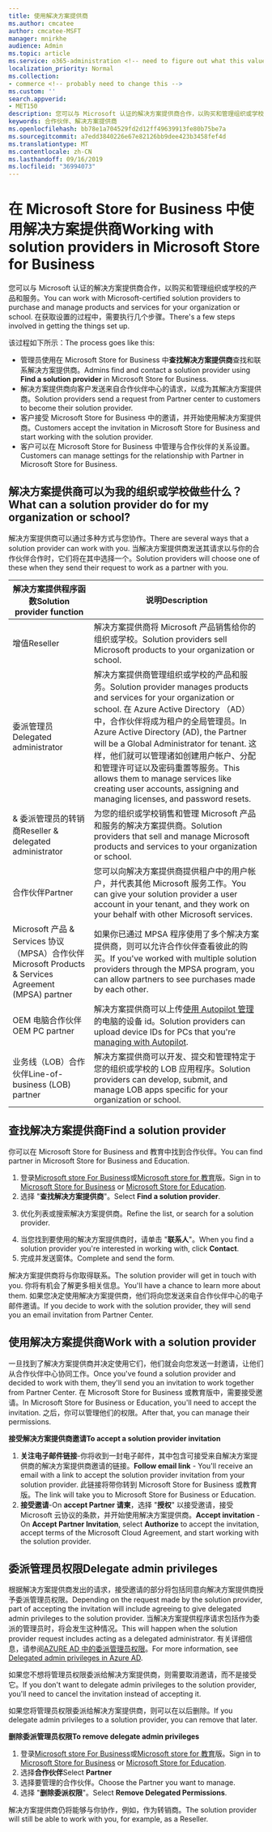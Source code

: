 ```yaml
---
title: 使用解决方案提供商
ms.author: cmcatee
author: cmcatee-MSFT
manager: mnirkhe
audience: Admin
ms.topic: article
ms.service: o365-administration <!-- need to figure out what this value should be -->
localization_priority: Normal
ms.collection:
- commerce <!-- probably need to change this -->
ms.custom: ''
search.appverid:
- MET150
description: 您可以与 Microsoft 认证的解决方案提供商合作，以购买和管理组织或学校的产品和服务。
keywords: 合作伙伴、解决方案提供商
ms.openlocfilehash: bb78e1a704529fd2d12ff49639913fe80b75be7a
ms.sourcegitcommit: a7edd3840226e67e82126bb9dee423b3458fef4d
ms.translationtype: MT
ms.contentlocale: zh-CN
ms.lasthandoff: 09/16/2019
ms.locfileid: "36994073"
---
```

# <a name="working-with-solution-providers-in-microsoft-store-for-business"></a><span data-ttu-id="e7ce4-104">在 Microsoft Store for Business 中使用解决方案提供商</span><span class="sxs-lookup"><span data-stu-id="e7ce4-104">Working with solution providers in Microsoft Store for Business</span></span>

<span data-ttu-id="e7ce4-105">您可以与 Microsoft 认证的解决方案提供商合作，以购买和管理组织或学校的产品和服务。</span><span class="sxs-lookup"><span data-stu-id="e7ce4-105">You can work with Microsoft-certified solution providers to purchase and manage products and services for your organization or school.</span></span> <span data-ttu-id="e7ce4-106">在获取设置的过程中，需要执行几个步骤。</span><span class="sxs-lookup"><span data-stu-id="e7ce4-106">There's a few steps involved in getting the things set up.</span></span> 

<span data-ttu-id="e7ce4-107">该过程如下所示：</span><span class="sxs-lookup"><span data-stu-id="e7ce4-107">The process goes like this:</span></span>
- <span data-ttu-id="e7ce4-108">管理员使用在 Microsoft Store for Business 中**查找解决方案提供商**查找和联系解决方案提供商。</span><span class="sxs-lookup"><span data-stu-id="e7ce4-108">Admins find and contact a solution provider using **Find a solution provider** in Microsoft Store for Business.</span></span> 
- <span data-ttu-id="e7ce4-109">解决方案提供商向客户发送来自合作伙伴中心的请求，以成为其解决方案提供商。</span><span class="sxs-lookup"><span data-stu-id="e7ce4-109">Solution providers send a request from Partner center to customers to become their solution provider.</span></span>
- <span data-ttu-id="e7ce4-110">客户接受 Microsoft Store for Business 中的邀请，并开始使用解决方案提供商。</span><span class="sxs-lookup"><span data-stu-id="e7ce4-110">Customers accept the invitation in Microsoft Store for Business and start working with the solution provider.</span></span>
- <span data-ttu-id="e7ce4-111">客户可以在 Microsoft Store for Business 中管理与合作伙伴的关系设置。</span><span class="sxs-lookup"><span data-stu-id="e7ce4-111">Customers can manage settings for the relationship with Partner in Microsoft Store for Business.</span></span> 

## <a name="what-can-a-solution-provider-do-for-my-organization-or-school"></a><span data-ttu-id="e7ce4-112">解决方案提供商可以为我的组织或学校做些什么？</span><span class="sxs-lookup"><span data-stu-id="e7ce4-112">What can a solution provider do for my organization or school?</span></span>

<span data-ttu-id="e7ce4-113">解决方案提供商可以通过多种方式与您协作。</span><span class="sxs-lookup"><span data-stu-id="e7ce4-113">There are several ways that a solution provider can work with you.</span></span> <span data-ttu-id="e7ce4-114">当解决方案提供商发送其请求以与你的合作伙伴合作时，它们将在其中选择一个。</span><span class="sxs-lookup"><span data-stu-id="e7ce4-114">Solution providers will choose one of these when they send their request to work as a partner with you.</span></span>

| <span data-ttu-id="e7ce4-115">解决方案提供程序函数</span><span class="sxs-lookup"><span data-stu-id="e7ce4-115">Solution provider function</span></span> | <span data-ttu-id="e7ce4-116">说明</span><span class="sxs-lookup"><span data-stu-id="e7ce4-116">Description</span></span> | 
| ------ | ------------------- | 
| <span data-ttu-id="e7ce4-117">增值</span><span class="sxs-lookup"><span data-stu-id="e7ce4-117">Reseller</span></span> | <span data-ttu-id="e7ce4-118">解决方案提供商将 Microsoft 产品销售给你的组织或学校。</span><span class="sxs-lookup"><span data-stu-id="e7ce4-118">Solution providers sell Microsoft products to your organization or school.</span></span> |
| <span data-ttu-id="e7ce4-119">委派管理员</span><span class="sxs-lookup"><span data-stu-id="e7ce4-119">Delegated administrator</span></span> | <span data-ttu-id="e7ce4-120">解决方案提供商管理组织或学校的产品和服务。</span><span class="sxs-lookup"><span data-stu-id="e7ce4-120">Solution provider manages products and services for your organization or school.</span></span> <span data-ttu-id="e7ce4-121">在 Azure Active Directory （AD）中，合作伙伴将成为租户的全局管理员。</span><span class="sxs-lookup"><span data-stu-id="e7ce4-121">In Azure Active Directory (AD), the Partner will be a Global Administrator for tenant.</span></span> <span data-ttu-id="e7ce4-122">这样，他们就可以管理诸如创建用户帐户、分配和管理许可证以及密码重置等服务。</span><span class="sxs-lookup"><span data-stu-id="e7ce4-122">This allows them to manage services like creating user accounts, assigning and managing licenses, and password resets.</span></span> |
| <span data-ttu-id="e7ce4-123">& 委派管理员的转销商</span><span class="sxs-lookup"><span data-stu-id="e7ce4-123">Reseller & delegated administrator</span></span> | <span data-ttu-id="e7ce4-124">为您的组织或学校销售和管理 Microsoft 产品和服务的解决方案提供商。</span><span class="sxs-lookup"><span data-stu-id="e7ce4-124">Solution providers that sell and manage Microsoft products and services to your organization or school.</span></span> |
| <span data-ttu-id="e7ce4-125">合作伙伴</span><span class="sxs-lookup"><span data-stu-id="e7ce4-125">Partner</span></span> | <span data-ttu-id="e7ce4-126">您可以向解决方案提供商提供租户中的用户帐户，并代表其他 Microsoft 服务工作。</span><span class="sxs-lookup"><span data-stu-id="e7ce4-126">You can give your solution provider a user account in your tenant, and they work on your behalf with other Microsoft services.</span></span> |
| <span data-ttu-id="e7ce4-127">Microsoft 产品 & Services 协议（MPSA）合作伙伴</span><span class="sxs-lookup"><span data-stu-id="e7ce4-127">Microsoft Products & Services Agreement (MPSA) partner</span></span> | <span data-ttu-id="e7ce4-128">如果你已通过 MPSA 程序使用了多个解决方案提供商，则可以允许合作伙伴查看彼此的购买。</span><span class="sxs-lookup"><span data-stu-id="e7ce4-128">If you've worked with multiple solution providers through the MPSA program, you can allow partners to see purchases made by each other.</span></span> |
| <span data-ttu-id="e7ce4-129">OEM 电脑合作伙伴</span><span class="sxs-lookup"><span data-stu-id="e7ce4-129">OEM PC partner</span></span> | <span data-ttu-id="e7ce4-130">解决方案提供商可以上传[使用 Autopilot 管理](https://docs.microsoft.com/microsoft-store/add-profile-to-devices)的电脑的设备 id。</span><span class="sxs-lookup"><span data-stu-id="e7ce4-130">Solution providers can upload device IDs for PCs that you're [managing with Autopilot](https://docs.microsoft.com/microsoft-store/add-profile-to-devices).</span></span>   |
| <span data-ttu-id="e7ce4-131">业务线（LOB）合作伙伴</span><span class="sxs-lookup"><span data-stu-id="e7ce4-131">Line-of-business (LOB) partner</span></span> | <span data-ttu-id="e7ce4-132">解决方案提供商可以开发、提交和管理特定于您的组织或学校的 LOB 应用程序。</span><span class="sxs-lookup"><span data-stu-id="e7ce4-132">Solution providers can develop, submit, and manage LOB apps specific for your organization or school.</span></span> |

## <a name="find-a-solution-provider"></a><span data-ttu-id="e7ce4-133">查找解决方案提供商</span><span class="sxs-lookup"><span data-stu-id="e7ce4-133">Find a solution provider</span></span>

<span data-ttu-id="e7ce4-134">你可以在 Microsoft Store for Business and 教育中找到合作伙伴。</span><span class="sxs-lookup"><span data-stu-id="e7ce4-134">You can find partner in Microsoft Store for Business and Education.</span></span> 

1. <span data-ttu-id="e7ce4-135">登录[Microsoft store For Business](https://businessstore.microsoft.com/)或[Microsoft store for 教育](https://educationstore.microsoft.com/)版。</span><span class="sxs-lookup"><span data-stu-id="e7ce4-135">Sign in to [Microsoft Store for Business](https://businessstore.microsoft.com/) or [Microsoft Store for Education](https://educationstore.microsoft.com/).</span></span>
2. <span data-ttu-id="e7ce4-136">选择 "**查找解决方案提供商**"。</span><span class="sxs-lookup"><span data-stu-id="e7ce4-136">Select **Find a solution provider**.</span></span>
<!---
    ![Image shows Find a solution provider option in Microsoft Store for Business.](images/msfb-find-partner.png)
-->
3. <span data-ttu-id="e7ce4-137">优化列表或搜索解决方案提供商。</span><span class="sxs-lookup"><span data-stu-id="e7ce4-137">Refine the list, or search for a solution provider.</span></span> 
<!---
    ![Image shows Find a solution provider option in Microsoft Store for Business.](images/msfb-provider-list.png)
-->
4. <span data-ttu-id="e7ce4-138">当您找到要使用的解决方案提供商时，请单击 "**联系人**"。</span><span class="sxs-lookup"><span data-stu-id="e7ce4-138">When you find a solution provider you're interested in working with, click **Contact**.</span></span>
5. <span data-ttu-id="e7ce4-139">完成并发送窗体。</span><span class="sxs-lookup"><span data-stu-id="e7ce4-139">Complete and send the form.</span></span>

<span data-ttu-id="e7ce4-140">解决方案提供商将与你取得联系。</span><span class="sxs-lookup"><span data-stu-id="e7ce4-140">The solution provider will get in touch with you.</span></span> <span data-ttu-id="e7ce4-141">你将有机会了解更多相关信息。</span><span class="sxs-lookup"><span data-stu-id="e7ce4-141">You'll have a chance to learn more about them.</span></span> <span data-ttu-id="e7ce4-142">如果您决定使用解决方案提供商，他们将向您发送来自合作伙伴中心的电子邮件邀请。</span><span class="sxs-lookup"><span data-stu-id="e7ce4-142">If you decide to work with the solution provider, they will send you an email invitation from Partner Center.</span></span> 

## <a name="work-with-a-solution-provider"></a><span data-ttu-id="e7ce4-143">使用解决方案提供商</span><span class="sxs-lookup"><span data-stu-id="e7ce4-143">Work with a solution provider</span></span>

<span data-ttu-id="e7ce4-144">一旦找到了解决方案提供商并决定使用它们，他们就会向您发送一封邀请，让他们从合作伙伴中心协同工作。</span><span class="sxs-lookup"><span data-stu-id="e7ce4-144">Once you've found a solution provider and decided to work with them, they'll send you an invitation to work together from Partner Center.</span></span> <span data-ttu-id="e7ce4-145">在 Microsoft Store for Business 或教育版中，需要接受邀请。</span><span class="sxs-lookup"><span data-stu-id="e7ce4-145">In Microsoft Store for Business or Education, you'll need to accept the invitation.</span></span> <span data-ttu-id="e7ce4-146">之后，你可以管理他们的权限。</span><span class="sxs-lookup"><span data-stu-id="e7ce4-146">After that, you can manage their permissions.</span></span>

<span data-ttu-id="e7ce4-147">**接受解决方案提供商邀请**</span><span class="sxs-lookup"><span data-stu-id="e7ce4-147">**To accept a solution provider invitation**</span></span>
1. <span data-ttu-id="e7ce4-148">**关注电子邮件链接**-你将收到一封电子邮件，其中包含可接受来自解决方案提供商的解决方案提供商邀请的链接。</span><span class="sxs-lookup"><span data-stu-id="e7ce4-148">**Follow email link** - You'll receive an email with a link to accept the solution provider invitation from your solution provider.</span></span> <span data-ttu-id="e7ce4-149">此链接将带你转到 Microsoft Store for Business 或教育版。</span><span class="sxs-lookup"><span data-stu-id="e7ce4-149">The link will take you to Microsoft Store for Business or Education.</span></span>
2. <span data-ttu-id="e7ce4-150">**接受邀请**-On **accept Partner 请柬**，选择 "**授权**" 以接受邀请，接受 Microsoft 云协议的条款，并开始使用解决方案提供商。</span><span class="sxs-lookup"><span data-stu-id="e7ce4-150">**Accept invitation** - On **Accept Partner Invitation**, select **Authorize** to accept the invitation, accept terms of the Microsoft Cloud Agreement, and start working with the solution provider.</span></span> 
<!---
![Image shows accepting an invitation from a solution provider in Microsoft Store for Business.](images/msft-accept-partner.png)
--> 
## <a name="delegate-admin-privileges"></a><span data-ttu-id="e7ce4-151">委派管理员权限</span><span class="sxs-lookup"><span data-stu-id="e7ce4-151">Delegate admin privileges</span></span>

<span data-ttu-id="e7ce4-152">根据解决方案提供商发出的请求，接受邀请的部分将包括同意向解决方案提供商授予委派管理员权限。</span><span class="sxs-lookup"><span data-stu-id="e7ce4-152">Depending on the request made by the solution provider, part of accepting the invitation will include agreeing to give delegated admin privileges to the solution provider.</span></span> <span data-ttu-id="e7ce4-153">当解决方案提供程序请求包括作为委派的管理员时，将会发生这种情况。</span><span class="sxs-lookup"><span data-stu-id="e7ce4-153">This will happen when the solution provider request includes acting as a delegated administrator.</span></span> <span data-ttu-id="e7ce4-154">有关详细信息，请参阅[AZURE AD 中的委派管理员权限](https://docs.microsoft.com/partner-center/customers_revoke_admin_privileges#delegated-admin-privileges-in-azure-ad)。</span><span class="sxs-lookup"><span data-stu-id="e7ce4-154">For more information, see [Delegated admin privileges in Azure AD](https://docs.microsoft.com/partner-center/customers_revoke_admin_privileges#delegated-admin-privileges-in-azure-ad).</span></span> 

<span data-ttu-id="e7ce4-155">如果您不想将管理员权限委派给解决方案提供商，则需要取消邀请，而不是接受它。</span><span class="sxs-lookup"><span data-stu-id="e7ce4-155">If you don't want to delegate admin privileges to the solution provider, you'll need to cancel the invitation instead of accepting it.</span></span> 

<span data-ttu-id="e7ce4-156">如果您将管理员权限委派给解决方案提供商，则可以在以后删除。</span><span class="sxs-lookup"><span data-stu-id="e7ce4-156">If you delegate admin privileges to a solution provider, you can remove that later.</span></span> 

<span data-ttu-id="e7ce4-157">**删除委派管理员权限**</span><span class="sxs-lookup"><span data-stu-id="e7ce4-157">**To remove delegate admin privileges**</span></span>
1. <span data-ttu-id="e7ce4-158">登录[Microsoft store For Business](https://businessstore.microsoft.com/)或[Microsoft store for 教育](https://educationstore.microsoft.com/)版。</span><span class="sxs-lookup"><span data-stu-id="e7ce4-158">Sign in to [Microsoft Store for Business](https://businessstore.microsoft.com/) or [Microsoft Store for Education](https://educationstore.microsoft.com/).</span></span>
2. <span data-ttu-id="e7ce4-159">选择**合作伙伴**</span><span class="sxs-lookup"><span data-stu-id="e7ce4-159">Select **Partner**</span></span>
3. <span data-ttu-id="e7ce4-160">选择要管理的合作伙伴。</span><span class="sxs-lookup"><span data-stu-id="e7ce4-160">Choose the Partner you want to manage.</span></span>
4. <span data-ttu-id="e7ce4-161">选择 "**删除委派权限**"。</span><span class="sxs-lookup"><span data-stu-id="e7ce4-161">Select **Remove Delegated Permissions**.</span></span> 

<span data-ttu-id="e7ce4-162">解决方案提供商仍将能够与你协作，例如，作为转销商。</span><span class="sxs-lookup"><span data-stu-id="e7ce4-162">The solution provider will still be able to work with you, for example, as a Reseller.</span></span> 
